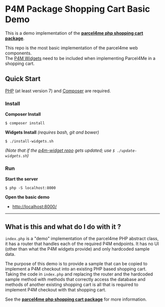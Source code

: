 # P4M Package Shopping Cart Basic Demo


This is a demo implementation of the **[parcel4me php shopping cart package](https://github.com/ParcelForMe/parcel4me-php)**.

This repo is the most basic implementation of the parcel4me web components.    
The [P4M Widgets](https://github.com/ParcelForMe/p4m-widgets) need to be included when implementing Parcel4Me in a shopping cart.   

## Quick Start

[PHP](http://php.net/manual/en/intro-whatis.php) (at least version 7) and [Composer](https://getcomposer.org/) are required.    
  

### Install

**Composer Install**

    $ composer install

**Widgets Install** *(requires bash, git and bower)*

    $ ./install-widgets.sh
  
*(Note that if the [p4m-widget repo](https://github.com/ParcelForMe/p4m-widgets) gets updated; use `$ ./update-widgets.sh`)*


  
### Run

**Start the server**

	$ php -S localhost:8000

	
**Open the basic demo**   
 
 * <a href="http://localhost:8000/">http://localhost:8000/</a>




----


## What is this and what do I do with it ?


`index.php` is a "demo" implementation of the parcel4me PHP abstract class, it has a router that handles each of the required P4M endpoints.
It has no UI (other than what the P4M widgets provide) and only hardcoded sample data.

The purpose of this demo is to provide a sample that can be copied to implement a P4M checkout into an existing PHP based shopping cart.   
Taking the code in `index.php` and replacing the router and the hardcoded sample method with methods that correctly access the database and methods of another existing shopping cart is all that is required to implement P4M checkout with that shopping cart.


See the **[parcel4me php shopping cart package](https://github.com/ParcelForMe/parcel4me-php)** for more information.
